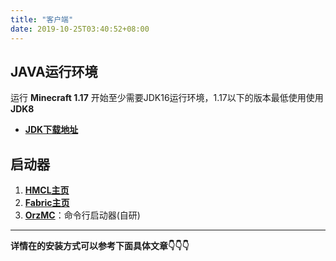 ```yaml
---
title: "客户端"
date: 2019-10-25T03:40:52+08:00
---
```


## JAVA运行环境

运行 **Minecraft 1.17** 开始至少需要JDK16运行环境，1.17以下的版本最低使用使用 **JDK8**

- **[JDK下载地址](https://www.oracle.com/java/technologies/javase-jdk16-downloads.html)**

## 启动器

1. **[HMCL主页](https://hmcl.huangyuhui.net)**
2. **[Fabric主页](https://fabricmc.net)**
3. **[OrzMC](https://github.com/OrzGeeker/OrzMC)**：命令行启动器(自研)

---

**详情在的安装方式可以参考下面具体文章👇👇👇**


